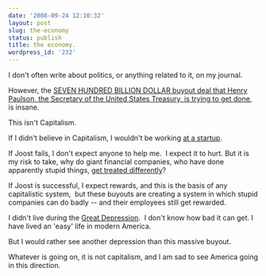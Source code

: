 ```yaml
---
date: '2008-09-24 12:10:32'
layout: post
slug: the-economy
status: publish
title: the economy.
wordpress_id: '232'
---
```


I don't often write about politics, or anything related to it, on my journal.

However, the [SEVEN HUNDRED BILLION DOLLAR buyout deal that Henry Paulson, the Secretary of the United States Treasury, is trying to get done](http://news.bbc.co.uk/2/hi/business/7634017.stm), is insane.

This isn't Capitalism.

If I didn't believe in Capitalism, I wouldn't be working [at a startup](http://www.joost.com/).

If Joost fails, I don't expect anyone to help me.  I expect it to hurt. But it is my risk to take, why do giant financial companies, who have done apparently stupid things, [get treated differently](http://www.jimjag.com/imo/index.php?/archives/226-Thats-billion-with-a-B.html)?

If Joost is successful, I expect rewards, and this is the basis of any capitalistic system,  but these buyouts are creating a system in which stupid companies can do badly -- and their employees still get rewarded.

I didn't live during the [Great Depression](http://en.wikipedia.org/wiki/Great_Depression).  I don't know how bad it can get. I have lived an 'easy' life in modern America.

But I would rather see another depression than this massive buyout.

Whatever is going on, it is not capitalism, and I am sad to see America going in this direction.
